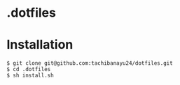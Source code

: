 # .dotfiles

# Installation

```
$ git clone git@github.com:tachibanayu24/dotfiles.git
$ cd .dotfiles
$ sh install.sh
```
